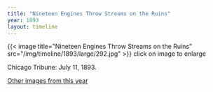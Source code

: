 ```yaml
---
title: "Nineteen Engines Throw Streams on the Ruins"
year: 1893
layout: timeline
---
```


{{< image title="Nineteen Engines Throw Streams on the Ruins" src="/img/timeline/1893/large/292.jpg" >}}
click on image to enlarge

Chicago Tribune: July 11, 1893.

[Other images from this year](/historical/timeline/1893)